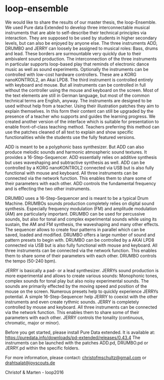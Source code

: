 # loop-ensemble
We would like to share the results of our master thesis, the loop-Ensemble. We used Pure data Extended to develop three interconnectable musical instruments that are able to self-describe their technical principles via interaction. They are supposed to be used by students in higher secondary levels, but can also be enjoyed by anyone else. The three instruments ADD, DRUMBO and JERRY can loosely be assigned to musical roles: Bass, drums and lead. These borders are surmountable very quickly due to their ambivalent sound production. The interconnection of the three instruments in particular supports loop-based play that reminds of electronic dance music as well as sound experiments. Optionally the instruments can be controlled with low-cost hardware controllers. These are a KORG nanoKONTROL2, an Akai LPD8. The third instrument is controlled entirely with keyboard and mouse. But all instruments can be controlled in full without the controller using the mouse and keyboard on the screen. Most of the text elements are still in German language, but most of the common technical terms are English, anyway. The instruments are designed to be used without help from a teacher. Using their illustration patches they aim to explain themselves. In this form their content can still be upgraded by the presence of a teacher who supports and guides the learning progress. We created another version of the interface which is suitable for presentation to enable front-of-class teaching method. Teachers preferring this method can use the patches cleaned of all text to explain and show specific functionalities while the students use the fully featured versions.

ADD is meant to be a polyphonic bass synthesizer. But ADD can also produce melodic sounds and harmonic atmospheric sound textures. It provides a 16-Step-Sequencer. ADD essentially relies on additive synthesis but uses waveshaping and subtractive synthesis as well. ADD can be controlled by a KORG nanoKONTROL2 connected via USB but is also fully functional with mouse and keyboard. All three instruments can be connected via the network function. This enables them to share some of their parameters with each other. ADD controls the fundamental frequency and is effecting the two other instruments.

DRUMBO uses a 16-Step-Sequencer and is meant to be a typical Drum Machine. DRUMBOs sounds production completely relies on digital sound synthesis. Especially frequency modulation (FM) and amplitude modulation (AM) are particularly important. DRUMBO can be used for percussive sounds, but also for tonal and complex experimental sounds while using its sustain, the AM and FM synthesis, the waveshaping and many other effects. The sequencer allows to create four patterns in parallel which can be saved, loaded and modified. DRUMBO offers a large number of sound and pattern presets to begin with. DRUMBO can be controlled by a AKAI LPD8 connected via USB but is also fully functional with mouse and keyboard. All three instruments can be connected via the network function. This enables them to share some of their parameters with each other. DRUMBO controls the tempo (50-240 bpm).

JERRY is basically a pad- or a lead synthesizer. JERRYs sound production is more experimental and allows to create various sounds: 
Monophonic tones, complex sounds for tonal play but also noisy experimental sounds. The sounds are primarily effected by the moving speed and position of the mouse on the screen. Numerous presets help to quickly experience JERRYs potential. A simple 16-Step-Sequencer help JERRY to coexist with the other instruments and even create rythmic sounds. JERRY is completely controlled by mouse and keyboard. All three instruments can be connected via the network function. This enables them to share some of their parameters with each other. JERRY controls the tonality (continuous, chromatic, major or minor).

Before you get started, please install Pure Data extended. It is available at: https://puredata.info/downloads/pd-extended/releases/0.43.4
The instruments can be launched with the patches ADD.pd, DRUMBO.pd or JERRY.pd within the specific folders.

For more information, please contact: christofmschultz@gmail.com or drahtsalat@joyscouts.de

Christof & Marten - loop2016
